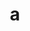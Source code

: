 ---
layout: cake
title:  a
type: cake
bannerimg: /banners/cakebanner
comic: cake_65.png
name: WDNR - Fawn PSA
hovertext: heh heh
next: 66
prev: 64
---
